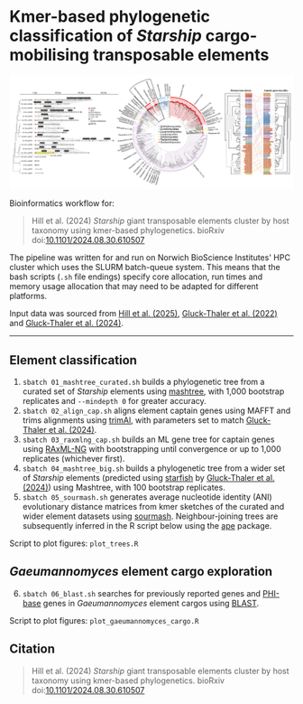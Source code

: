 # Kmer-based phylogenetic classification of *Starship* cargo-mobilising transposable elements

<picture>
  <img alt="Graphical abstract" src="graphical_abstract.png">
</picture>

Bioinformatics workflow for:
> Hill et al. (2024) *Starship* giant transposable elements cluster by host taxonomy using kmer-based phylogenetics. bioRxiv doi:[10.1101/2024.08.30.610507](https://www.biorxiv.org/content/10.1101/2024.08.30.610507v1)

The pipeline was written for and run on Norwich BioScience Institutes' HPC cluster which uses the SLURM batch-queue system. This means that the bash scripts (`.sh` file endings) specify core allocation, run times and memory usage allocation that may need to be adapted for different platforms.

Input data was sourced from [Hill et al. (2025)](https://doi.org/10.1186/s12864-025-11432-0), [Gluck-Thaler et al. (2022)](https://doi.org/10.1093/molbev/msac109) and [Gluck-Thaler et al. (2024)](https://doi.org/10.1093/nar/gkae327).

---

## Element classification

1. `sbatch 01_mashtree_curated.sh` builds a phylogenetic tree from a curated set of *Starship* elements using [mashtree](https://github.com/lskatz/mashtree), with 1,000 bootstrap replicates and `--mindepth 0` for greater accuracy.
2. `sbatch 02_align_cap.sh` aligns element captain genes using MAFFT and trims alignments using [trimAl](https://github.com/inab/trimal), with parameters set to match [Gluck-Thaler et al. (2024)](https://doi.org/10.1093/nar/gkae327).
3. `sbatch 03_raxmlng_cap.sh` builds an ML gene tree for captain genes using [RAxML-NG](https://github.com/amkozlov/raxml-ng) with bootstrapping until convergence or up to 1,000 replicates (whichever first).
4. `sbatch 04_mashtree_big.sh` builds a phylogenetic tree from a wider set of *Starship* elements (predicted using [starfish](https://github.com/egluckthaler/starfish) by [Gluck-Thaler et al. (2024)](https://doi.org/10.1093/nar/gkae327)) using Mashtree, with 100 bootstrap replicates.
5. `sbatch 05_sourmash.sh` generates average nucleotide identity (ANI) evolutionary distance matrices from kmer sketches of the curated and wider element datasets using [sourmash](https://github.com/sourmash-bio/sourmash). Neighbour-joining trees are subsequently inferred in the R script below using the [ape](https://rdrr.io/cran/ape/man/nj.html) package.

Script to plot figures: `plot_trees.R`

## *Gaeumannomyces* element cargo exploration

6. `sbatch 06_blast.sh` searches for previously reported genes and [PHI-base](http://www.phi-base.org/) genes in *Gaeumannomyces* element cargos using [BLAST](https://blast.ncbi.nlm.nih.gov/Blast.cgi).

Script to plot figures: `plot_gaeumannomyces_cargo.R`

## Citation

> Hill et al. (2024) *Starship* giant transposable elements cluster by host taxonomy using kmer-based phylogenetics. bioRxiv doi:[10.1101/2024.08.30.610507](https://www.biorxiv.org/content/10.1101/2024.08.30.610507v1)
